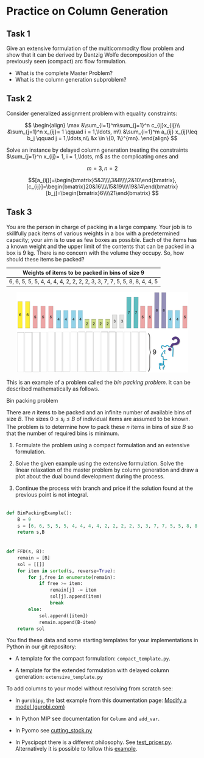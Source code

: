 # Practice on Column Generation


## Task 1

Give an extensive formulation of the multicommodity flow problem and
show that it can be derived by Dantzig Wolfe decomposition of the
previously seen (compact) arc flow formulation. 

- What is the complete Master Problem?
- What is the column generation subproblem?

## Task 2

Consider generalized assignment problem with equality constraints:

$$
\begin{align}
\max &\sum_{i=1}^m\sum_{j=1}^n c_{ij}x_{ij}\\
&\sum_{j=1}^n x_{ij}= 1 \qquad  i = 1,\ldots, m\\
&\sum_{i=1}^m a_{ij} x_{ij}\leq  b_j \qquad  j = 1,\ldots,n\\
&x \in \{0, 1\}^{mn}.
\end{align}
$$

Solve an instance by delayed column generation treating the constraints $\sum_{j=1}^n x_{ij}= 1, i = 1,\ldots, m$ as the complicating ones
and 

$$m=3,n=2$$

$$[a_{ij}]=\begin{bmatrix}5&3\\\\3&8\\\\2&10\end{bmatrix},[c_{ij}]=\begin{bmatrix}20&16\\\\15&19\\\\19&14\end{bmatrix}
[b_j]=\begin{bmatrix}6\\\\21\end{bmatrix}
$$

## Task 3


You are the person in charge of packing in a large company. Your job
is to skillfully pack items of various weights in a box with a
predetermined capacity; your aim is to use as few boxes as
possible. Each of the items has a known weight and the upper limit of
the contents that can be packed in a box is 9 kg. There is no concern
with the volume they occupy. So, how should these items be packed?

|Weights of items to be packed in bins of size 9|
|-----------------------------------------------------------------------|
|6, 6, 5, 5, 5, 4, 4, 4, 4, 2, 2, 2, 2, 3, 3, 7, 7, 5, 5, 8, 8, 4, 4, 5|

<div style="text-align:center;">
<img src="./bpp-instance.png" alt="example" width="450">
</div>

This is an example of a problem called the *bin packing problem*. It can
be described mathematically as follows.

Bin packing problem

There are $n$ items to be packed and an infinite number of available bins
of size $B$. The sizes $0\leq s_i \leq B$ of individual items are assumed to be
known. The problem is to determine how to pack these $n$ items in bins of
size $B$ so that the number of required bins is minimum.

1. Formulate the problem using a compact formulation and an extensive
formulation. 

2. Solve the given example using the extensive formulation. Solve the linear relaxation of the master problem by column generation and draw a plot about the dual bound development during the process. 

3. Continue the process with branch and price if the solution found at the previous point is not integral.

```python

def BinPackingExample():
    B = 9
    s = [6, 6, 5, 5, 5, 4, 4, 4, 4, 2, 2, 2, 2, 3, 3, 7, 7, 5, 5, 8, 8, 4, 4, 5]
    return s,B


def FFD(s, B):
    remain = [B]
    sol = [[]]
    for item in sorted(s, reverse=True):
        for j,free in enumerate(remain):
            if free >= item:
                remain[j] -= item
                sol[j].append(item)
                break
        else:
            sol.append([item])
            remain.append(B-item)
    return sol

```

You find these data and some starting templates for your implementations
in Python in our git repository:

- A template for the compact formulation: `compact_template.py`.

- A template for the extended formulation with delayed column generation: `extensive_template.py`

To add columns to your model without resolving from
scratch see:

- In `gurobipy`, the last example from this doumentation page:
  [Modify a model (gurobi.com)](https://www.gurobi.com/documentation/10.0/examples/modify_a_model.html)

- In Python MIP see documentation for `Column` and `add_var`.

- In Pyomo see
  [cutting_stock.py](https://github.com/Pyomo/pyomo/blob/main/examples/pyomo/columngeneration/cutting_stock.py)

- In Pyscipopt there is a different philosophy. See
  [test_pricer.py](https://github.com/Pyomo/pyomo/blob/main/examples/pyomo/columngeneration/cutting_stock.py). Alternatively
  it is possible to follow this [example](../assets/cutstock.py).

